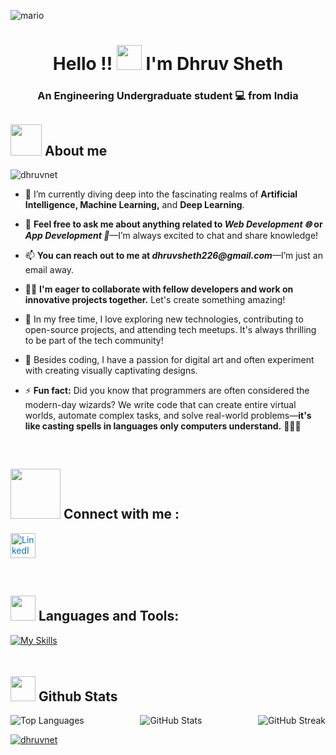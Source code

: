 ![mario](https://user-images.githubusercontent.com/10498744/210012254-234538ff-d198-48aa-8964-37e6fd45d227.gif)
<h1 align="center">Hello !! <img src="https://media.giphy.com/media/v1.Y2lkPTc5MGI3NjExMGI4YjM2ZGNiNTg5NTI2N2UxNjdkNDNjM2E2OTAzODkyZTQ3MmYwZCZjdD1z/w1OBpBd7kJqHrJnJ13/giphy.gif" width="40px"> I'm Dhruv Sheth</h1>
<h3 align="center">An Engineering Undergraduate student 💻 from India </h3> 

## <img src="https://github.com/user-attachments/assets/3d530f3a-f202-42f7-96eb-53436ceea541" width = 50px> **About me** 

<p align="left"> <img src="https://komarev.com/ghpvc/?username=dhruvnet&label=Visitors&color=FF0000&style=flat" alt="dhruvnet" /> </p>

- 🌱 I’m currently diving deep into the fascinating realms of **Artificial Intelligence, Machine Learning,** and **Deep Learning**.

- 💬 **Feel free to ask me about anything related to _Web Development 🌐_ or _App Development 📱_**—I’m always excited to chat and share knowledge!

- 📫 **You can reach out to me at _dhruvsheth226@gmail.com_**—I’m just an email away.

- 👯‍♀️ **I'm eager to collaborate with fellow developers and work on innovative projects together.** Let's create something amazing!

- 🚀 In my free time, I love exploring new technologies, contributing to open-source projects, and attending tech meetups. It's always thrilling to be part of the tech community!

- 🎨 Besides coding, I have a passion for digital art and often experiment with creating visually captivating designs.

- ⚡️ **Fun fact:** Did you know that programmers are often considered the modern-day wizards? We write code that can create entire virtual worlds, automate complex tasks, and solve real-world problems—**it's like casting spells in languages only computers understand.** 🧙‍♂️✨
<br>

## <img src="https://github.com/user-attachments/assets/70819b2f-a722-4149-b576-5c6d6111829a" width ="80"> Connect with me :
<p>
  <a href="https://linkedin.com/in/dhruvnet" target="_blank">
    <img src="https://github.com/user-attachments/assets/ec0f9553-6fbb-4887-aa6d-e9cbfb34386c" alt="LinkedIn" height="40" width="40" style="color: #0077B5;" />
  </a>
</p>
<br>

## <img src="https://media2.giphy.com/media/QssGEmpkyEOhBCb7e1/giphy.gif?cid=ecf05e47a0n3gi1bfqntqmob8g9aid1oyj2wr3ds3mg700bl&rid=giphy.gif" width ="40"> Languages and Tools:
[![My Skills](https://skillicons.dev/icons?i=py,js,react,css,tailwind,bootstrap,angular,html,php,ts,wordpress,eclipse,flask,java,scala,androidstudio,dart,flutter,kotlin,c,cpp,firebase,nodejs,npm,postman,powershell,aws,azure,bash,cloudflare,docker,jquery,kafka,kubernetes,au,blender,figma,ai,ps,pr,xd,git,kali,linux,ubuntu,tensorflow,matlab,opencv,sklearn,visualstudio,vercel,vite,vscode,vue&theme=light)](https://skillicons.dev)
<br />


## <img src="https://media.giphy.com/media/iY8CRBdQXODJSCERIr/giphy.gif" style="margin-top: 20px" width="40"><b> Github Stats </b>
<div style="display: flex; justify-content: space-between;">
  <img src="https://github-readme-stats.vercel.app/api/top-langs?username=dhruvnet&show_icons=true&locale=en&layout=compact" alt="Top Languages" />
  <img src="https://github-readme-stats.vercel.app/api?username=dhruvnet&show_icons=true&locale=en" alt="GitHub Stats" />
  <img src="https://github-readme-streak-stats.herokuapp.com/?user=dhruvnet&" alt="GitHub Streak" />
</div>
<p align="left"> <a href="https://github.com/ryo-ma/github-profile-trophy"><img src="https://github-profile-trophy.vercel.app/?username=dhruvnet" alt="dhruvnet" /></a> </p>


